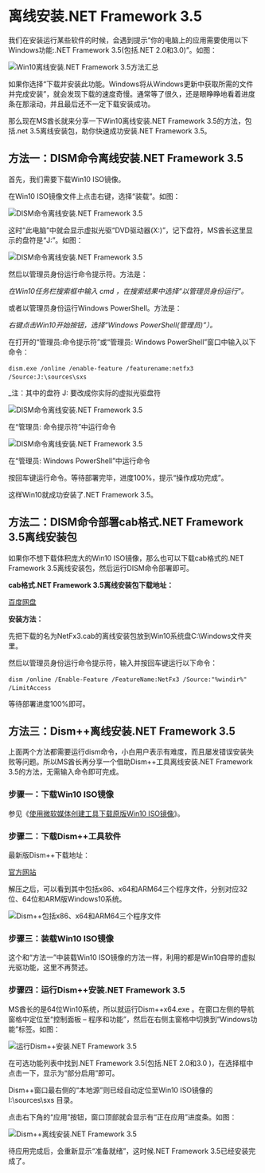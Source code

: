 # 离线安装.NET Framework 3.5

我们在安装运行某些软件的时候，会遇到提示“你的电脑上的应用需要使用以下Windows功能:.NET Framework 3.5(包括.NET 2.0和3.0)”。如图：

​![Win10离线安装.NET Framework 3.5方法汇总](assets/net-img-2020-06-14_070700-20230904114419-bf54ijd.png)​

如果你选择“下载并安装此功能。Windows将从Windows更新中获取所需的文件并完成安装”，就会发现下载的速度奇慢。通常等了很久，还是眼睁睁地看着进度条在那滚动，并且最后还不一定下载安装成功。

那么现在MS酋长就来分享一下Win10离线安装.NET Framework 3.5的方法，包括.net 3.5离线安装包，助你快速成功安装.NET Framework 3.5。

## 方法一：DISM命令离线安装.NET Framework 3.5

首先，我们需要下载Win10 ISO镜像。

在Win10 ISO镜像文件上点击右键，选择“装载”。如图：

​![DISM命令离线安装.NET Framework 3.5](assets/net-img-2020-06-14_070931-20230904114419-t6l5ys6.png)​

这时“此电脑”中就会显示虚拟光驱“DVD驱动器(X:)”，记下盘符，MS酋长这里显示的盘符是“J:”。如图：

​![DISM命令离线安装.NET Framework 3.5](assets/net-img-2020-06-14_071031-20230904114419-f9n2ljr.png)​

然后以管理员身份运行命令提示符。方法是：

*在Win10任务栏搜索框中输入 cmd ，在搜索结果中选择“以管理员身份运行”。*

或者以管理员身份运行Windows PowerShell。方法是：

*右键点击Win10开始按钮，选择“Windows PowerShell(管理员)”）。*

在打开的“管理员:命令提示符”或“管理员: Windows PowerShell”窗口中输入以下命令：

​`dism.exe /online /enable-feature /featurename:netfx3 /Source:J:\sources\sxs`​

_注：其中的盘符 J: 要改成你实际的虚拟光驱盘符

​![DISM命令离线安装.NET Framework 3.5](assets/net-img-2020-06-14_071357-20230904114420-ull7887.png)​

在“管理员: 命令提示符”中运行命令

​![DISM命令离线安装.NET Framework 3.5](assets/net-img-2020-06-12_165210-20230904114420-xj191za.png)​

在“管理员: Windows PowerShell”中运行命令

按回车键运行命令。等待部署完毕，进度100%，提示“操作成功完成”。

这样Win10就成功安装了.NET Framework 3.5。

## 方法二：DISM命令部署cab格式.NET Framework 3.5离线安装包

如果你不想下载体积庞大的Win10 ISO镜像，那么也可以下载cab格式的.NET Framework 3.5离线安装包，然后运行DISM命令部署即可。

**cab格式.NET Framework 3.5离线安装包下载地址：**

[百度网盘](http://pan.baidu.com/s/1geAjsaf)

**安装方法：**

先把下载的名为NetFx3.cab的离线安装包放到Win10系统盘C:\Windows文件夹里。

然后以管理员身份运行命令提示符，输入并按回车键运行以下命令：

​`dism /online /Enable-Feature /FeatureName:NetFx3 /Source:"%windir%" /LimitAccess`​

等待部署进度100%即可。

## 方法三：Dism++离线安装.NET Framework 3.5

上面两个方法都需要运行dism命令，小白用户表示有难度，而且屡发错误安装失败等问题。所以MS酋长再分享一个借助Dism++工具离线安装.NET Framework 3.5的方法，无需输入命令即可完成。

### 步骤一：下载Win10 ISO镜像

参见《[使用微软媒体创建工具下载原版Win10 ISO镜像](https://www.run1314.com/media-creation-tool-download-win10-iso/)》。

### 步骤二：下载Dism++工具软件

最新版Dism++下载地址：

[官方网站](http://www.chuyu.me/zh-Hans/index.html)

解压之后，可以看到其中包括x86、x64和ARM64三个程序文件，分别对应32位、64位和ARM版Windows10系统。

​![Dism++包括x86、x64和ARM64三个程序文件](assets/net-img-2019-01-02_143610-20230904114420-vhg6m1e.png "Dism++包括x86、x64和ARM64三个程序文件")​

### 步骤三：装载Win10 ISO镜像

这个和“方法一”中装载Win10 ISO镜像的方法一样，利用的都是Win10自带的虚拟光驱功能，这里不再赘述。

### 步骤四：运行Dism++安装.NET Framework 3.5

MS酋长的是64位Win10系统，所以就运行Dism++x64.exe 。在窗口左侧的导航窗格中定位至“控制面板 – 程序和功能”，然后在右侧主窗格中切换到“Windows功能”标签。如图：

​![运行Dism++安装.NET Framework 3.5](assets/net-img-2019-01-02_144943-20230904114420-5cbrz9b.png "运行Dism++安装.NET Framework 3.5")​

在可选功能列表中找到.NET Framework 3.5(包括.NET 2.0和3.0 )，在选择框中点击一下，显示为“部分启用”即可。

Dism++窗口最右侧的“本地源”则已经自动定位至Win10 ISO镜像的 I:\sources\sxs 目录。

点击右下角的“应用”按钮，窗口顶部就会显示有“正在应用”进度条。如图：

​![Dism++离线安装.NET Framework 3.5](assets/net-img-2019-01-02_145030-20230904114420-hrg4y2o.png "Dism++正在应用")​

待应用完成后，会重新显示“准备就绪”，这时候.NET Framework 3.5已经安装完成了。
